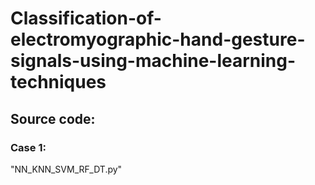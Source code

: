 # Classification-of-electromyographic-hand-gesture-signals-using-machine-learning-techniques

## Source code:
### Case 1: 
  "NN_KNN_SVM_RF_DT.py"
  
 

